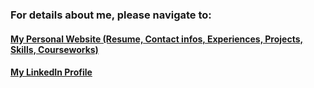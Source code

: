 ### For details about me, please navigate to:
#### [My Personal Website (Resume, Contact infos, Experiences, Projects, Skills, Courseworks)](https://fengyuli2002.github.io/)
#### [My LinkedIn Profile](https://www.linkedin.com/in/fengyuli2002/)
